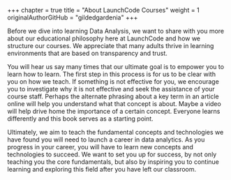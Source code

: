 +++
chapter = true
title = "About LaunchCode Courses"
weight = 1
originalAuthorGitHub = "gildedgardenia"
+++

Before we dive into learning Data Analysis, we want to share with you more about our educational philosophy here at LaunchCode and how we structure our courses. We appreciate that many adults thrive in learning environments that are based on transparency and trust.

You will hear us say many times that our ultimate goal is to empower you to learn how to learn. The first step in this process is for us to be clear with you on how we teach. If something is not effective for you, we encourage you to investigate why it is not effective and seek the assistance of your course staff. Perhaps the alternate phrasing about a key term in an article online will help you understand what that concept is about. Maybe a video will help drive home the importance of a certain concept. Everyone learns differently and this book serves as a starting point.

Ultimately, we aim to teach the fundamental concepts and technologies we have found you will need to launch a career in data analytics. As you progress in your career, you will have to learn new concepts and technologies to succeed. We want to set you up for success, by not only teaching you the core fundamentals, but also by inspiring you to continue learning and exploring this field after you have left our classroom.

